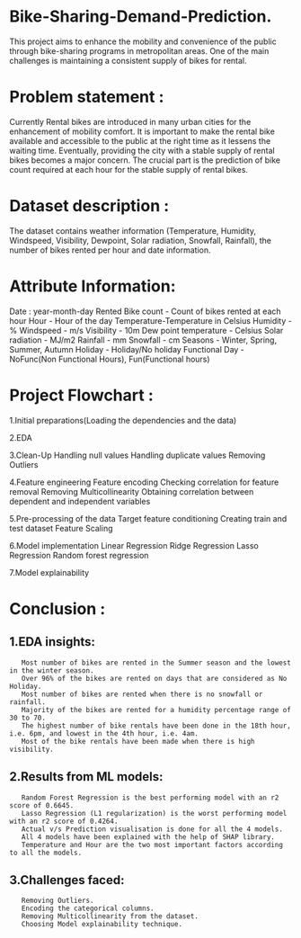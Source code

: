 
# Bike-Sharing-Demand-Prediction.
This project aims to enhance the mobility and convenience of the public through bike-sharing programs in metropolitan areas. One of the main challenges is maintaining a consistent supply of bikes for rental.

# Problem statement :
Currently Rental bikes are introduced in many urban cities for the enhancement of mobility comfort. It is important to make the rental bike available and accessible to the public at the right time as it lessens the waiting time. Eventually, providing the city with a stable supply of rental bikes becomes a major concern. The crucial part is the prediction of bike count required at each hour for the stable supply of rental bikes. 

# Dataset description :
The dataset contains weather information (Temperature, Humidity, Windspeed, Visibility, Dewpoint, Solar radiation, Snowfall, Rainfall), the number of bikes rented per hour and date information.

# Attribute Information:
   Date : year-month-day
   Rented Bike count - Count of bikes rented at each hour
   Hour - Hour of the day
   Temperature-Temperature in Celsius
   Humidity - %
   Windspeed - m/s 
   Visibility - 10m
   Dew point temperature - Celsius
   Solar radiation - MJ/m2
   Rainfall - mm
   Snowfall - cm
   Seasons - Winter, Spring, Summer, Autumn
   Holiday - Holiday/No holiday
   Functional Day - NoFunc(Non Functional Hours), Fun(Functional hours)
   
# Project Flowchart :

1.Initial preparations(Loading the dependencies and the data)

2.EDA

3.Clean-Up
    Handling null values
    Handling duplicate values
    Removing Outliers
    
4.Feature engineering
    Feature encoding
    Checking correlation for feature removal
    Removing Multicollinearity
    Obtaining correlation between dependent and independent variables
    
5.Pre-processing of the data
    Target feature conditioning
    Creating train and test dataset
    Feature Scaling
    
6.Model implementation
   Linear Regression
   Ridge Regression
   Lasso Regression
   Random forest regression
   
7.Model explainability

# Conclusion :

   ## 1.EDA insights:
       Most number of bikes are rented in the Summer season and the lowest in the winter season.
       Over 96% of the bikes are rented on days that are considered as No Holiday.
       Most number of bikes are rented when there is no snowfall or rainfall.
       Majority of the bikes are rented for a humidity percentage range of 30 to 70.
       The highest number of bike rentals have been done in the 18th hour, i.e. 6pm, and lowest in the 4th hour, i.e. 4am.
       Most of the bike rentals have been made when there is high visibility.
       
  ## 2.Results from ML models:
       Random Forest Regression is the best performing model with an r2 score of 0.6645.
       Lasso Regression (L1 regularization) is the worst performing model with an r2 score of 0.4264.
       Actual v/s Prediction visualisation is done for all the 4 models.
       All 4 models have been explained with the help of SHAP library.
       Temperature and Hour are the two most important factors according to all the models.
       
  ## 3.Challenges faced:
       Removing Outliers.
       Encoding the categorical columns.
       Removing Multicollinearity from the dataset.
       Choosing Model explainability technique.
